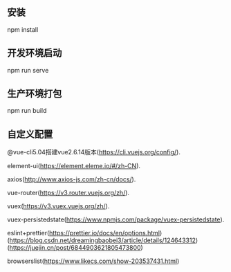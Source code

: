 ## 安装
npm install

## 开发环境启动
npm run serve

## 生产环境打包
npm run build

## 自定义配置
@vue-cli5.04搭建vue2.6.14版本(https://cli.vuejs.org/config/).

element-ui(https://element.eleme.io/#/zh-CN).

axios(http://www.axios-js.com/zh-cn/docs/).

vue-router(https://v3.router.vuejs.org/zh/).

vuex(https://v3.vuex.vuejs.org/zh/).

vuex-persistedstate(https://www.npmjs.com/package/vuex-persistedstate).

eslint+prettier(https://prettier.io/docs/en/options.html)(https://blog.csdn.net/dreamingbaobei3/article/details/124643312)(https://juejin.cn/post/6844903621805473800)

browserslist(https://www.likecs.com/show-203537431.html)
